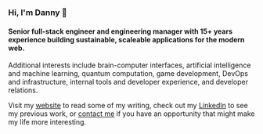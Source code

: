 ### Hi, I'm Danny 👋

#### Senior full-stack engineer and engineering manager with 15+ years experience building sustainable, scaleable applications for the modern web.

Additional interests include brain-computer interfaces, artificial intelligence and machine learning, quantum computation, game development, DevOps and infrastructure, internal tools and developer experience, and developer relations.

Visit my [website](https://www.danielsellergren.com) to read some of my writing, check out my [LinkedIn](https://www.linkedin.com/in/daniel-sellergren/) to see my previous work, or [contact me](mailto:danielsellergren@gmail.com) if you have an opportunity that might make my life more interesting.
